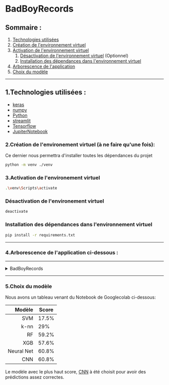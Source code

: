 # BadBoyRecords

## Sommaire :
1. [Technologies utilisées](#1technologies-utilisées)
2. [Création de l'environnement virtuel](#2création-de-lenvironement-virtuel-à-ne-faire-quune-fois)
3. [Activation de l'environnement virtuel](#3activation-de-lenvironement-virtuel)
    1. [Désactivation de l'environnement virtuel](#désactivation-de-lenvironement-virtuel) (Optionnel)
    2. [Installation des dépendances dans l'environnement virtuel](#installation-des-dépendances-dans-lenvironnement-virtuel)
4. [Arborescence de l'application](#4arborescence-de-lapplication)
5. [Choix du modèle](#5choix-du-modèle)

___


## 1.Technologies utilisées :
- [keras](https://keras.io/)
- [numpy](https://www.numpy.org/)
- [Python](https://www.python.org/downloads/release/python-3912/)
- [streamlit](https://streamlit.io/)
- [Tensorflow](https://www.tensorflow.org/)
- [JupiterNotebook](https://jupyter.org/)


### 2.Création de l'environement virtuel (à ne faire qu'une fois):
Ce dernier nous permettra d'installer toutes les dépendances du projet
```sh
python -m venv ./venv
```
### 3.Activation de l'environement virtuel
```sh
.\venv\Scripts\activate
```
### Désactivation de l'environement virtuel
```sh
deactivate
```
### Installation des dépendances dans l'environnement virtuel
```sh
pip install -r requirements.txt
```
___
### 4.Arborescence de l'application ci-dessous :

---
<details>
<summary>BadBoyRecords</summary>

- **app**
    - main.py
- **Data**
    - genres_original
    - images_original
    - features_3_sec.csv
    - features_30_sec.csv
- **venv**
- **BadBoyModel.keras**
- **classification_music.ipynb**
- **README.md**
- **requirements.txt**
</details>

---

### 5.Choix du modèle
Nous avons un tableau venant du Notebook de Googlecolab ci-dessous:

|Modèle| Score |
|-----:|-----------|
|  SVM  | 17.5% |
| k-nn  | 29%   |
| RF  | 59.2%   |
| XGB  | 57.6%  |
| Neural Net | 60.8% |
| CNN  | 60.8% |

Le modèle avec le plus haut score, [CNN](https://www.tensorflow.org/tutorials/images/cnn?hl=fr) à été choisit pour avoir des prédictions assez correctes.
